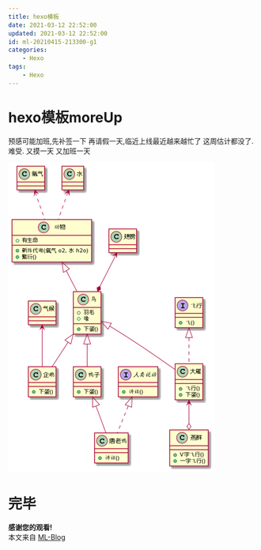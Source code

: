```yaml
---
title: hexo模板
date: 2021-03-12 22:52:00
updated: 2021-03-12 22:52:00
id: ml-20210415-213300-g1
categories:
	- Hexo
tags: 
	- Hexo
---
```



# hexo模板moreUp


<!--more-->

预感可能加班,先补签一下
再请假一天,临近上线最近越来越忙了
这周估计都没了. 难受.
又摸一天
又加班一天

![UML类图模板][UMLClassMode]

<!-- 
id: ml-20210529-213800-g142
每次使用自觉+1.
-->

# 完毕

**感谢您的观看!**  
本文来自 [ML-Blog][ML-Blog_Link]

<!-- 图片 -->
[UMLClassMode]:https://github.com/UserMingHaoLi/ML_HexoBlogContentImages/blob/main/Content/%E6%A8%A1%E6%9D%BF/UML%E7%B1%BB%E5%9B%BE%E6%A8%A1%E6%9D%BF.png "UML类图模板"
<!-- 链接 -->

<!-- 水印 -->
[ML-Blog_Link]:https://userminghaoli.github.io/ "我的博客"
